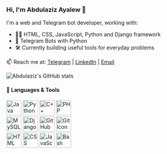### Hi, I'm Abdulaziz Ayalew 👋

I'm a web and Telegram bot developer, working with:
- 🧑‍💻 HTML, CSS, JavaScript, Python and Django framework
- 🤖 Telegram Bots with Python
- 🛠️ Currently building useful tools for everyday problems

📫 Reach me at:
[Telegram](https://t.me/AbdulazizAyalew) | [LinkedIn](https://www.linkedin.com/in/abdulaziz-ayalew) | [Email](mailto:abdulazizayalewmussa@email.com)


![Abdulaziz's GitHub stats](https://github-readme-stats.vercel.app/api?username=AbdulazizAya&show_icons=true&hide_title=true&hide_rank=true&hide=prs&theme=transparent)


#### 🚀 Languages & Tools

<p align="left">
  <img src="https://skillicons.dev/icons?i=java" alt="Java Icon" height="40"/>
  <img src="https://skillicons.dev/icons?i=python" alt="Python Icon" height="40"/>
  <img src="https://skillicons.dev/icons?i=cpp" alt="C++ Icon" height="40"/>
  <img src="https://skillicons.dev/icons?i=php" alt="PHP Icon" height="40"/>
  <br>
  <img src="https://skillicons.dev/icons?i=mysql" alt="MySQL Icon" height="40"/>
  <img src="https://skillicons.dev/icons?i=django" alt="Django Icon" height="40"/>
  <img src="https://skillicons.dev/icons?i=github" alt="GitHub Icon" height="40"/>
  <img src="https://skillicons.dev/icons?i=git" alt="Git Icon" height="40"/>
  <br>
  <img src="https://skillicons.dev/icons?i=html" alt="HTML Icon" height="40"/>
  <img src="https://skillicons.dev/icons?i=css" alt="CSS Icon" height="40"/>
  <img src="https://skillicons.dev/icons?i=js" alt="JavaScript Icon" height="40"/>
  <img src="https://skillicons.dev/icons?i=bash" alt="Bash Icon" height="40"/>
</p>


